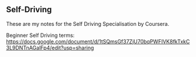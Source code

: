 ## Self-Driving
These are my notes for the Self Driving Specialisation by Coursera.

Beginner Self Driving terms:
https://docs.google.com/document/d/1tSQmsGf37ZjU70bqPWFIVK8fkTxkC3L9DNTnAGalFp4/edit?usp=sharing

